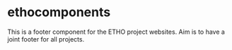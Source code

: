 # ethocomponents

This is a footer component for the ETHO project websites. Aim is to have a joint footer for all projects.
